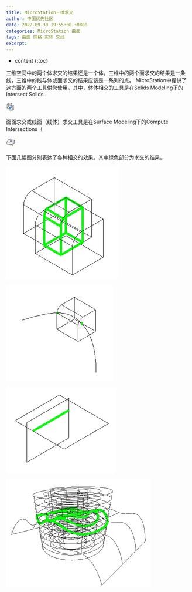 ```yaml
---
title: MicroStation三维求交
author: 中国优先社区
date: 2022-09-30 19:55:00 +0800
categories: MicroStation 曲面
tags: 曲面 网格 实体 交线
excerpt: 
---
```

* content
{:toc}

三维空间中的两个体求交的结果还是一个体，三维中的两个面求交的结果是一条线，三维中的线与体或面求交的结果应该是一系列的点。
MicroStation中提供了这方面的两个工具供您使用。其中，体体相交的工具是在Solids Modeling下的Intersect Solids

![](/img/2022/2022-09-30-19-52-23.png)

面面求交或线面（线体）求交工具是在Surface Modeling下的Compute Intersections（

![](/img/2022/2022-09-30-19-52-38.png)

下面几幅图分别表达了各种相交的效果。其中绿色部分为求交的结果。

![](/img/2022/2022-09-30-19-52-51.png)

![](/img/2022/2022-09-30-19-52-58.png)

![](/img/2022/2022-09-30-19-53-06.png)

![](/img/2022/2022-09-30-19-53-13.png)